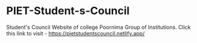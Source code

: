 # PIET-Student-s-Council
Student's Council Website of college Poornima Group of Institutions.
Click this link to visit - https://pietstudentscouncil.netlify.app/
